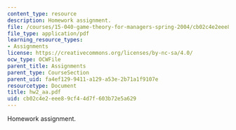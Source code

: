 ```yaml
---
content_type: resource
description: Homework assignment.
file: /courses/15-040-game-theory-for-managers-spring-2004/cb02c4e2eee89cf44d7f603b72e5a629_hw2_aa.pdf
file_type: application/pdf
learning_resource_types:
- Assignments
license: https://creativecommons.org/licenses/by-nc-sa/4.0/
ocw_type: OCWFile
parent_title: Assignments
parent_type: CourseSection
parent_uid: fa4ef129-9411-a129-a53e-2b71a1f9107e
resourcetype: Document
title: hw2_aa.pdf
uid: cb02c4e2-eee8-9cf4-4d7f-603b72e5a629
---
```

Homework assignment.